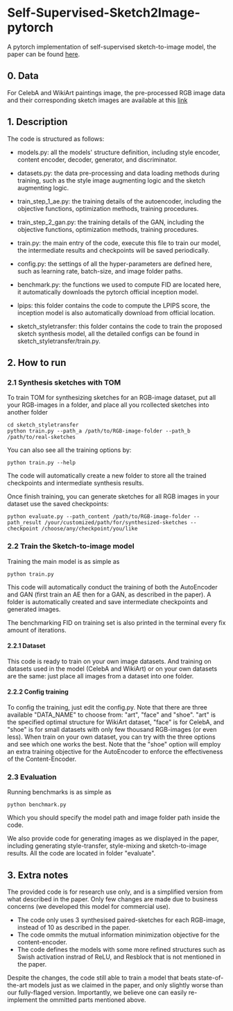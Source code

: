 # Self-Supervised-Sketch2Image-pytorch
A pytorch implementation of self-supervised sketch-to-image model, the paper can be found [here](https://arxiv.org/abs/2012.09290).

## 0. Data
For CelebA and WikiArt paintings image, the pre-processed RGB image data and their corresponding sketch images are available at this [link](https://drive.google.com/drive/folders/1nBvan8xnEMQpM39sJYd1fH0B-QFdzRxK?usp=sharing)

## 1. Description
The code is structured as follows:
* models.py: all the models' structure definition, including style encoder, content encoder, decoder, generator, and discriminator.

* datasets.py: the data pre-processing and data loading methods during training, such as the style image augmenting logic and the sketch augmenting logic.

* train_step_1_ae.py: the training details of the autoencoder, including the objective functions, optimization methods, training procedures.

* train_step_2_gan.py: the training details of the GAN, including the objective functions, optimization methods, training procedures.

* train.py: the main entry of the code, execute this file to train our model, the intermediate results and checkpoints will be saved periodically.

* config.py: the settings of all the hyper-parameters are defined here, such as learning rate, batch-size, and image folder paths.

* benchmark.py: the functions we used to compute FID are located here, it automatically downloads the pytorch official inception model. 

* lpips: this folder contains the code to compute the LPIPS score, the inception model is also automatically download from official location.

* sketch_styletransfer: this folder contains the code to train the proposed sketch synthesis model, all the detailed configs can be found in sketch_styletransfer/train.py.

## 2. How to run
### 2.1 Synthesis sketches with TOM 
To train TOM for synthesizing sketches for an RGB-image dataset, put all your RGB-images in a folder, and place all you rcollected sketches into another folder
```
cd sketch_styletransfer
python train.py --path_a /path/to/RGB-image-folder --path_b /path/to/real-sketches
```
You can also see all the training options by:
```
python train.py --help
```
The code will automatically create a new folder to store all the trained checkpoints and intermediate synthesis results.

Once finish training, you can generate sketches for all RGB images in your dataset use the saved checkpoints:
```
python evaluate.py --path_content /path/to/RGB-image-folder --path_result /your/customized/path/for/synthesized-sketches --checkpoint /choose/any/checkpoint/you/like
```

### 2.2 Train the Sketch-to-image model

Training the main model is as simple as
```
python train.py 
```
This code will automatically conduct the training of both the AutoEncoder and GAN (first train an AE then for a GAN, as described in the paper). A folder is automatically created and save intermediate checkpoints and generated images.

The benchmarking FID on training set is also printed in the terminal every fix amount of iterations.


#### 2.2.1 Dataset
This code is ready to train on your own image datasets. And training on datasets used in the model (CelebA and WikiArt) or on your own datasets are the same: just place all images from a dataset into one folder.

#### 2.2.2 Config training
To config the training, just edit the config.py. Note that there are three available "DATA_NAME" to choose from: "art", "face" and "shoe". "art" is the specified optimal structure for WikiArt dataset, "face" is for CelebA, and "shoe" is for small datasets with only few thousand RGB-images (or even less). When train on your own dataset, you can try with the three options and see which one works the best. Note that the "shoe" option will employ an extra training objective for the AutoEncoder to enforce the effectiveness of the Content-Encoder.

### 2.3 Evaluation
Running benchmarks is as simple as
```
python benchmark.py
```
Which you should specify the model path and image folder path inside the code.

We also provide code for generating images as we displayed in the paper, including generating style-transfer, style-mixing and sketch-to-image results.
All the code are located in folder "evaluate". 




## 3. Extra notes
The provided code is for research use only, and is a simplified version from what described in the paper. Only few changes are made due to business concerns (we developed this model for commercial use).
* The code only uses 3 synthesised paired-sketches for each RGB-image, instead of 10 as described in the paper.
* The code ommits the mutual information minimization objective for the content-encoder.
* The code defines the models with some more refined structures such as Swish activation instrad of ReLU, and Resblock that is not mentioned in the paper.

Despite the changes, the code still able to train a model that beats state-of-the-art models just as we claimed in the paper, and only slightly worse than our fully-flaged version. Importantly, we believe one can easily re-implement the ommitted parts mentioned above.
